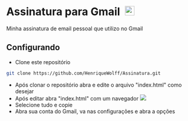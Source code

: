 <h1>Assinatura para Gmail &nbsp;<img width="25" src="https://user-images.githubusercontent.com/5141132/50740364-7ea80880-1217-11e9-8faf-2348e31beedd.png"></h1>
Minha assinatura de email pessoal que utilizo no Gmail

## Configurando

- Clone este repositório
```sh
git clone https://github.com/HenriqueWolff/Assinatura.git
```

- Após clonar o repositório abra e edite o arquivo "index.html" como desejar
- Após editar abra "index.html" com um navegador <img src="https://user-images.githubusercontent.com/79487966/198859707-1bbe92e5-949c-45ee-bd70-e3a46cd2ea40.png"> 
- Selecione tudo e copie <img scr="https://user-images.githubusercontent.com/79487966/198859885-8a756bc4-bef9-4e5c-bc76-acb506bc1f10.png">
- Abra sua conta do Gmail, va nas configurações e abra a opções 
